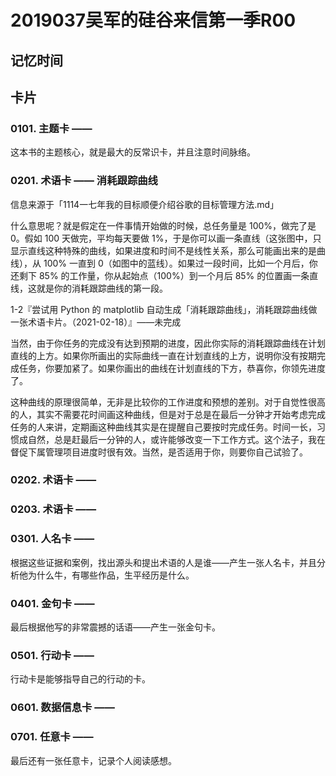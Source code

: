 # 2019037吴军的硅谷来信第一季R00

## 记忆时间

## 卡片

### 0101. 主题卡 ——

这本书的主题核心，就是最大的反常识卡，并且注意时间脉络。

### 0201. 术语卡 —— 消耗跟踪曲线

信息来源于「1114一七年我的目标顺便介绍谷歌的目标管理方法.md」

什么意思呢？就是假定在一件事情开始做的时候，总任务量是 100%，做完了是 0。假如 100 天做完，平均每天要做 1%，于是你可以画一条直线（这张图中，只显示直线这种特殊的曲线，如果进度和时间不是线性关系，那么可能画出来的是曲线），从 100% 一直到 0（如图中的蓝线）。如果过一段时间，比如一个月后，你还剩下 85% 的工作量，你从起始点（100%）到一个月后 85% 的位置画一条直线，这就是你的消耗跟踪曲线的第一段。

1-2『尝试用 Python 的 matplotlib 自动生成「消耗跟踪曲线」，消耗跟踪曲线做一张术语卡片。（2021-02-18）』——未完成

当然，由于你任务的完成没有达到预期的进度，因此你实际的消耗跟踪曲线在计划直线的上方。如果你所画出的实际曲线一直在计划直线的上方，说明你没有按期完成任务，你要加紧了。如果你画出的曲线在计划直线的下方，恭喜你，你领先进度了。

这种曲线的原理很简单，无非是比较你的工作进度和预想的差别。对于自觉性很高的人，其实不需要花时间画这种曲线，但是对于总是在最后一分钟才开始考虑完成任务的人来讲，定期画这种曲线其实是在提醒自己要按时完成任务。时间一长，习惯成自然，总是赶最后一分钟的人，或许能够改变一下工作方式。这个法子，我在督促下属管理项目进度时很有效。当然，是否适用于你，则要你自己试验了。

### 0202. 术语卡 ——

### 0203. 术语卡 ——

### 0301. 人名卡 ——

根据这些证据和案例，找出源头和提出术语的人是谁——产生一张人名卡，并且分析他为什么牛，有哪些作品，生平经历是什么。

### 0401. 金句卡 ——

最后根据他写的非常震撼的话语——产生一张金句卡。

### 0501. 行动卡 ——

行动卡是能够指导自己的行动的卡。

### 0601. 数据信息卡 ——

### 0701. 任意卡 ——

最后还有一张任意卡，记录个人阅读感想。

